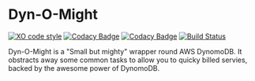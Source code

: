 Dyn-O-Might
===========
[![XO code style](https://img.shields.io/badge/code_style-XO-5ed9c7.svg)](https://github.com/xojs/xo)
[![Codacy Badge](https://api.codacy.com/project/badge/Grade/0d61d8d487524ed98cb6bf18d3db8b57)](https://www.codacy.com?utm_source=github.com&amp;utm_medium=referral&amp;utm_content=dotmh/dynomight&amp;utm_campaign=Badge_Grade)
[![Codacy Badge](https://api.codacy.com/project/badge/Coverage/0d61d8d487524ed98cb6bf18d3db8b57)](https://www.codacy.com?utm_source=github.com&utm_medium=referral&utm_content=dotmh/dynomight&utm_campaign=Badge_Coverage)
[![Build Status](https://semaphoreci.com/api/v1/projects/1b6ec428-e2c7-45ef-b144-acf910092b2d/2598338/badge.svg)](https://semaphoreci.com/dotmh/dyn-o-might)

Dyn-O-Might is a "Small but mighty" wrapper round AWS DynomoDB. It obstracts away some common tasks to allow you to 
quicky billed servies, backed by the awesome power of DynomoDB. 